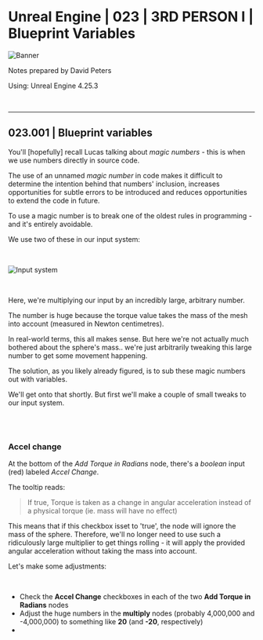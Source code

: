 # Unreal Engine | 023 | 3RD PERSON I | Blueprint Variables

![Banner](https://user-images.githubusercontent.com/36719180/93958681-1a422980-fdab-11ea-8c2b-e665e08294da.png)


Notes prepared by David Peters

Using: Unreal Engine 4.25.3 

<br>

---

## 023.001 | Blueprint variables

You'll [hopefully] recall Lucas talking about *magic numbers* - this is when we use numbers directly in source code.

The use of an unnamed *magic number* in code makes it difficult to determine the intention behind that numbers' inclusion, increases opportunities for subtle errors to be introduced and reduces opportunities to extend the code in future.

To use a magic number is to break one of the oldest rules in programming - and it's entirely avoidable.

We use two of these in our input system:

<br>

![Input system](https://user-images.githubusercontent.com/36719180/95700303-34cd3b80-0ca3-11eb-9219-324ea61b17c8.png)

<br>

Here, we're multiplying our input by an incredibly large, arbitrary number.

The number is huge because the torque value takes the mass of the mesh into account (measured in Newton centimetres).

In real-world terms, this all makes sense. But here we're not actually much bothered about the sphere's mass.. we're just arbitrarily tweaking this large number to get some movement happening.

The solution, as you likely already figured, is to sub these magic numbers out with variables. 

We'll get onto that shortly. But first we'll make a couple of small tweaks to our input system.

<br><br>

### Accel change

At the bottom of the *Add Torque in Radians* node, there's a *boolean* input (red) labeled *Accel Change*.

The tooltip reads:

> If true, Torque is taken as a change in angular acceleration instead of a physical torque (ie. mass will have no effect)

This means that if this checkbox isset to 'true', the node will ignore the mass of the sphere. Therefore, we'll no longer need to use such a ridiculously large multiplier to get things rolling - it will apply the provided angular acceleration without taking the mass into account.

Let's make some adjustments:

<br>

- Check the **Accel Change** checkboxes in each of the two **Add Torque in Radians** nodes
- Adjust the huge numbers in the **multiply** nodes (probably 4,000,000 and -4,000,000) to something like **20** (and **-20**, respectively)
- 






